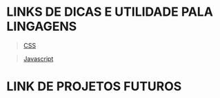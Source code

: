 # LINKS DE DICAS E UTILIDADE PALA LINGAGENS 

> [CSS](https://github.com/MatheusLCSantos7/LINKS/blob/main/CSS.md)

>[Javascript](https://github.com/MatheusLCSantos7/LINKS/blob/main/Javascript.md)

# LINK DE PROJETOS FUTUROS 


